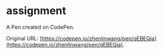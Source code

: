# assignment

A Pen created on CodePen.

Original URL: [https://codepen.io/zhenlinwang/pen/qEBEQja](https://codepen.io/zhenlinwang/pen/qEBEQja).

